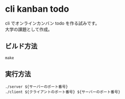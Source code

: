 # cli kanban todo

cli でオンラインカンバン todo を作る試みです。\
大学の課題として作成。

## ビルド方法

```
make
```

## 実行方法

```
./server ${サーバーのポート番号}
./client ${クライアントのポート番号} ${サーバーのポート番号}
```
